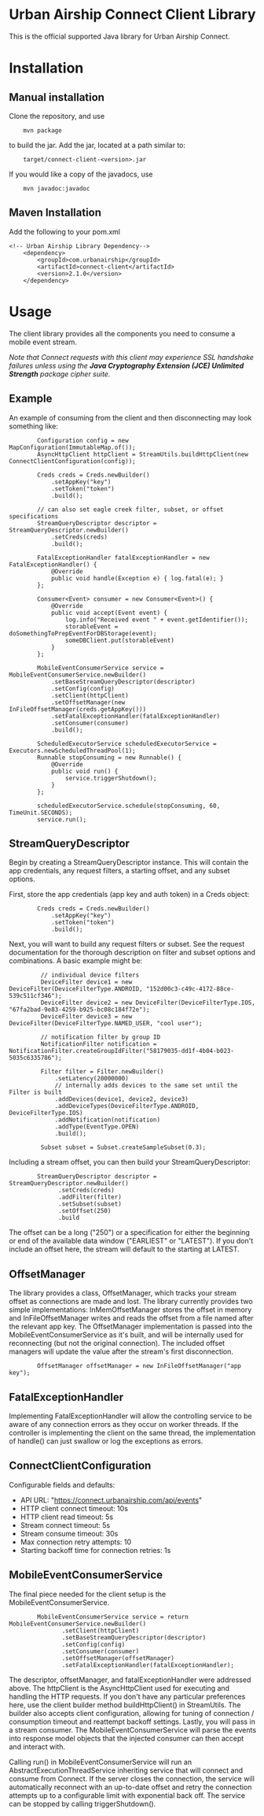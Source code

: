 Urban Airship Connect Client Library
====================================

This is the official supported Java library for Urban Airship Connect.


Installation
====================

Manual installation
-------------------

Clone the repository, and use

```
    mvn package
```

to build the jar. Add the jar, located at a path similar to:

```
    target/connect-client-<version>.jar
```

If you would like a copy of the javadocs, use

```
    mvn javadoc:javadoc
```

Maven Installation
------------------

Add the following to your pom.xml

```
<!-- Urban Airship Library Dependency-->
    <dependency>
        <groupId>com.urbanairship</groupId>
        <artifactId>connect-client</artifactId>
        <version>2.1.0</version>
    </dependency>
```

Usage
=====

The client library provides all the components you need to consume a mobile event stream.

_Note that Connect requests with this client may experience SSL handshake failures unless using the
**Java Cryptography Extension (JCE) Unlimited Strength** package cipher suite._

Example
-------

 An example of consuming from the client and then disconnecting may look something like:

```
        Configuration config = new MapConfiguration(ImmutableMap.of());
        AsyncHttpClient httpClient = StreamUtils.buildHttpClient(new ConnectClientConfiguration(config));
```
```
        Creds creds = Creds.newBuilder()
            .setAppKey("key")
            .setToken("token")
            .build();
```
```
        // can also set eagle creek filter, subset, or offset specifications
        StreamQueryDescriptor descriptor = StreamQueryDescriptor.newBuilder()
            .setCreds(creds)
            .build();
```
```
        FatalExceptionHandler fatalExceptionHandler = new FatalExceptionHandler() {
            @Override
            public void handle(Exception e) { log.fatal(e); }
        };
```
```
        Consumer<Event> consumer = new Consumer<Event>() {
            @Override
            public void accept(Event event) {
                log.info("Received event " + event.getIdentifier());
                storableEvent = doSomethingToPrepEventForDBStorage(event);
                someDBClient.put(storableEvent)
            }
        };
```
```
        MobileEventConsumerService service = MobileEventConsumerService.newBuilder()
            .setBaseStreamQueryDescriptor(descriptor)
            .setConfig(config)
            .setClient(httpClient)
            .setOffsetManager(new InFileOffsetManager(creds.getAppKey()))
            .setFatalExceptionHandler(fatalExceptionHandler)
            .setConsumer(consumer)
            .build();
```
```
        ScheduledExecutorService scheduledExecutorService = Executors.newScheduledThreadPool(1);
        Runnable stopConsuming = new Runnable() {
            @Override
            public void run() {
                service.triggerShutdown();
            }
        };
```
```
        scheduledExecutorService.schedule(stopConsuming, 60, TimeUnit.SECONDS);
        service.run();
```

StreamQueryDescriptor
---------------------

Begin by creating a StreamQueryDescriptor instance.  This will contain the app credentials, any request filters,
 a starting offset, and any subset options.

First, store the app credentials (app key and auth token) in a Creds object:

```
        Creds creds = Creds.newBuilder()
            .setAppKey("key")
            .setToken("token")
            .build();
```

Next, you will want to build any request filters or subset.  See the request documentation for the thorough description
 on filter and subset options and combinations.  A basic example might be:

```
         // individual device filters
         DeviceFilter device1 = new DeviceFilter(DeviceFilterType.ANDROID, "152d00c3-c49c-4172-88ce-539c511cf346");
         DeviceFilter device2 = new DeviceFilter(DeviceFilterType.IOS, "67fa2bad-9e83-4259-b925-bc08c184f72e");
         DeviceFilter device3 = new DeviceFilter(DeviceFilterType.NAMED_USER, "cool user");
```
```
         // notification filter by group ID
         NotificationFilter notification = NotificationFilter.createGroupIdFilter("58179035-dd1f-4b04-b023-5035c6335786");
```

```
         Filter filter = Filter.newBuilder()
             .setLatency(20000000)
             // internally adds devices to the same set until the Filter is built
             .addDevices(device1, device2, device3)
             .addDeviceTypes(DeviceFilterType.ANDROID, DeviceFilterType.IOS)
             .addNotification(notification)
             .addType(EventType.OPEN)
             .build();
```

```
         Subset subset = Subset.createSampleSubset(0.3);
```

Including a stream offset, you can then build your StreamQueryDescriptor:

```
        StreamQueryDescriptor descriptor = StreamQueryDescriptor.newBuilder()
              .setCreds(creds)
              .addFilter(filter)
              .setSubset(subset)
              .setOffset(250)
              .build
```

The offset can be a long ("250") or a specification for either the beginning or end of the available data window
("EARLIEST" or "LATEST").  If you don't include an offset here, the stream will default to the starting at LATEST.

OffsetManager
-------------

The library provides a class, OffsetManager, which tracks your stream offset as connections are made and lost.  The library
 currently provides two simple implementations: InMemOffsetManager stores the offset in memory and InFileOffsetManager
 writes and reads the offset from a file named after the relevant app key. The OffsetManager implementation is passed
 into the MobileEventConsumerService as it's built, and will be internally used for reconnecting (but not the original
 connection). The included offset managers will update the value after the stream's first disconnection.

```
        OffsetManager offsetManager = new InFileOffsetManager("app key");
```

FatalExceptionHandler
---------------------

Implementing FatalExceptionHandler will allow the controlling service to be aware of any connection errors as they occur
 on worker threads.  If the controller is implementing the client on the same thread, the implementation of handle() can
 just swallow or log the exceptions as errors.


ConnectClientConfiguration
--------------------------

Configurable fields and defaults:

- API URL: "https://connect.urbanairship.com/api/events"
- HTTP client connect timeout: 10s
- HTTP client read timeout: 5s
- Stream connect timeout: 5s
- Stream consume timeout: 30s
- Max connection retry attempts: 10
- Starting backoff time for connection retries: 1s


MobileEventConsumerService
--------------------------

The final piece needed for the client setup is the MobileEventConsumerService.

```
        MobileEventConsumerService service = return MobileEventConsumerService.newBuilder()
               .setClient(httpClient)
               .setBaseStreamQueryDescriptor(descriptor)
               .setConfig(config)
               .setConsumer(consumer)
               .setOffsetManager(offsetManager)
               .setFatalExceptionHandler(fatalExceptionHandler);
```

The descriptor, offsetManager, and fatalExceptionHandler were addressed above.  The httpClient is the AsyncHttpClient used for
executing and handling the HTTP requests.  If you don't have any particular preferences here, use the client builder method
 buildHttpClient() in StreamUtils.  The builder also accepts client configuration, allowing for tuning of connection /
 consumption timeout and reattempt backoff settings.  Lastly, you will pass in a stream consumer.  The MobileEventConsumerService
 will parse the events into response model objects that the injected consumer can then accept and interact with.

Calling run() in MobileEventConsumerService will run an AbstractExecutionThreadService inheriting service that will connect
 and consume from Connect.  If the server closes the connection, the service will automatically reconnect with an up-to-date
 offset and retry the connection attempts up to a configurable limit with exponential back off.  The service can be stopped
 by calling triggerShutdown().


